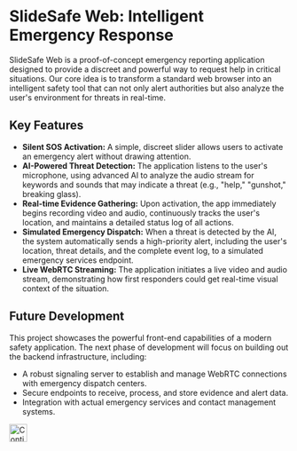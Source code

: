 # SlideSafe Web: Intelligent Emergency Response

SlideSafe Web is a proof-of-concept emergency reporting application designed to provide a discreet and powerful way to request help in critical situations. Our core idea is to transform a standard web browser into an intelligent safety tool that can not only alert authorities but also analyze the user's environment for threats in real-time.

## Key Features

*   **Silent SOS Activation:** A simple, discreet slider allows users to activate an emergency alert without drawing attention.
*   **AI-Powered Threat Detection:** The application listens to the user's microphone, using advanced AI to analyze the audio stream for keywords and sounds that may indicate a threat (e.g., "help," "gunshot," breaking glass).
*   **Real-time Evidence Gathering:** Upon activation, the app immediately begins recording video and audio, continuously tracks the user's location, and maintains a detailed status log of all actions.
*   **Simulated Emergency Dispatch:** When a threat is detected by the AI, the system automatically sends a high-priority alert, including the user's location, threat details, and the complete event log, to a simulated emergency services endpoint.
*   **Live WebRTC Streaming:** The application initiates a live video and audio stream, demonstrating how first responders could get real-time visual context of the situation.

## Future Development

This project showcases the powerful front-end capabilities of a modern safety application. The next phase of development will focus on building out the backend infrastructure, including:

*   A robust signaling server to establish and manage WebRTC connections with emergency dispatch centers.
*   Secure endpoints to receive, process, and store evidence and alert data.
*   Integration with actual emergency services and contact management systems.

<a href="https://studio.firebase.google.com/import?url=https%3A%2F%2Fgithub.com%2Fthejas-dev%2Fvibe-sos">
  <picture>
    <source
      media="(prefers-color-scheme: dark)"
      srcset="https://cdn.firebasestudio.dev/btn/continue_dark_32.svg">
    <source
      media="(prefers-color-scheme: light)"
      srcset="https://cdn.firebasestudio.dev/btn/continue_light_32.svg">
    <img
      height="32"
      alt="Continue in Firebase Studio"
      src="https://cdn.firebasestudio.dev/btn/continue_blue_32.svg">
  </picture>
</a>
